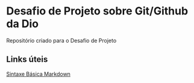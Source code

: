 #  Desafio de Projeto sobre Git/Github da Dio
Repositório criado para o Desafio de Projeto


## Links úteis

[Sintaxe Básica Markdown](https://www.markdownguide.org/basic-syntax/)

